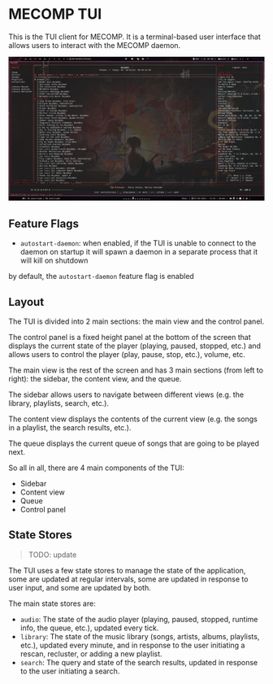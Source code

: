 # MECOMP TUI

This is the TUI client for MECOMP. It is a terminal-based user interface that allows users to interact with the MECOMP daemon.

![screenshot](../assets/tui-screenshot.jpg)

## Feature Flags

- `autostart-daemon`: when enabled, if the TUI is unable to connect to the daemon on startup it will spawn a daemon in a separate process that it will kill on shutdown

by default, the `autostart-daemon` feature flag is enabled

## Layout

The TUI is divided into 2 main sections: the main view and the control panel.

The control panel is a fixed height panel at the bottom of the screen that displays the current state of the player (playing, paused, stopped, etc.) and allows users to control the player (play, pause, stop, etc.), volume, etc.

The main view is the rest of the screen and has 3 main sections (from left to right): the sidebar, the content view, and the queue.

The sidebar allows users to navigate between different views (e.g. the library, playlists, search, etc.).

The content view displays the contents of the current view (e.g. the songs in a playlist, the search results, etc.).

The queue displays the current queue of songs that are going to be played next.

So all in all, there are 4 main components of the TUI:

- Sidebar
- Content view
- Queue
- Control panel

## State Stores

> TODO: update

The TUI uses a few state stores to manage the state of the application, some are updated at regular intervals, some are updated in response to user input, and some are updated by both.

The main state stores are:

- `audio`: The state of the audio player (playing, paused, stopped, runtime info, the queue, etc.), updated every tick.
- `library`: The state of the music library (songs, artists, albums, playlists, etc.), updated every minute, and in response to the user initiating a rescan, recluster, or adding a new playlist.
- `search`: The query and state of the search results, updated in response to the user initiating a search.
